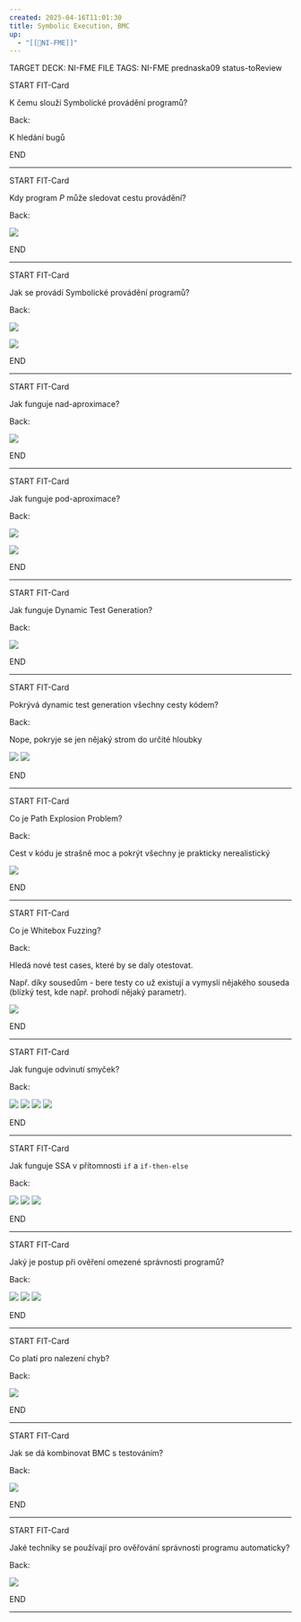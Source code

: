 ```yaml
---
created: 2025-04-16T11:01:30
title: Symbolic Execution, BMC
up:
  - "[[📖NI-FME]]"
---
```


TARGET DECK: NI-FME
FILE TAGS: NI-FME prednaska09 status-toReview


START
FIT-Card

K čemu slouží Symbolické provádění programů?

Back:

K hledání bugů

END

---


START
FIT-Card

Kdy program $P$ může sledovat cestu provádění?

Back:

![](../../Assets/Pasted%20image%2020250416110731.png)

END

---


START
FIT-Card

Jak se provádí Symbolické provádění programů?

Back:

![](../../Assets/Pasted%20image%2020250416110825.png)

<!-- DetailInfoStart -->
![](../../Assets/Pasted%20image%2020250416110842.png)
<!-- DetailInfoEnd -->


END

---


START
FIT-Card

Jak funguje nad-aproximace?

Back:

![](../../Assets/Pasted%20image%2020250416110947.png)

END

---


START
FIT-Card

Jak funguje pod-aproximace?

Back:

![](../../Assets/Pasted%20image%2020250416111002.png)

<!-- ExerciseStart -->
![](../../Assets/Pasted%20image%2020250416111028.png)
<!-- ExerciseEnd -->


END

---


START
FIT-Card

Jak funguje Dynamic Test Generation?

Back:

![](../../Assets/Pasted%20image%2020250416111133.png)

END

---


START
FIT-Card

Pokrývá dynamic test generation všechny cesty kódem? 

Back:

Nope, pokryje se jen nějaký strom do určité hloubky

<!-- DetailInfoStart -->
![](../../Assets/Pasted%20image%2020250416111231.png)
![](../../Assets/Pasted%20image%2020250416111237.png)
<!-- DetailInfoEnd -->


END

---


START
FIT-Card

Co je Path Explosion Problem?

Back:

Cest v kódu je strašně moc a pokrýt všechny je prakticky nerealistický

![](../../Assets/Pasted%20image%2020250416111309.png)

END

---


START
FIT-Card

Co je Whitebox Fuzzing?

Back:

Hledá nové test cases, které by se daly otestovat.

Např. díky sousedům - bere testy co už existují a vymyslí nějakého souseda (blízký test, kde např. prohodí nějaký parametr).

![](../../Assets/Pasted%20image%2020250416113512.png)

END

---


START
FIT-Card

Jak funguje odvinutí smyček?

Back:

![](../../Assets/Pasted%20image%2020250416111437.png)
![](../../Assets/Pasted%20image%2020250416111444.png)
![](../../Assets/Pasted%20image%2020250416111453.png)
![](../../Assets/Pasted%20image%2020250416111459.png)

END

---


START
FIT-Card

Jak funguje SSA v přítomnosti `if` a `if-then-else`

Back:

![](../../Assets/Pasted%20image%2020250416111528.png)
![](../../Assets/Pasted%20image%2020250416111539.png)
![](../../Assets/Pasted%20image%2020250416111551.png)

END

---


START
FIT-Card

Jaký je postup při ověření omezené správnosti programů?

Back:

![](../../Assets/Pasted%20image%2020250416111642.png)
![](../../Assets/Pasted%20image%2020250416111715.png)
![](../../Assets/Pasted%20image%2020250416111729.png)


END

---


START
FIT-Card

Co platí pro nalezení chyb?

Back:

![](../../Assets/Pasted%20image%2020250416111824.png)

END

---


START
FIT-Card

Jak se dá kombinovat BMC s testováním?

Back:

![](../../Assets/Pasted%20image%2020250416111943.png)

END

---


START
FIT-Card

Jaké techniky se používají pro ověřování správnosti programu automaticky?

Back:

![](../../Assets/Pasted%20image%2020250416112021.png)

END

---
